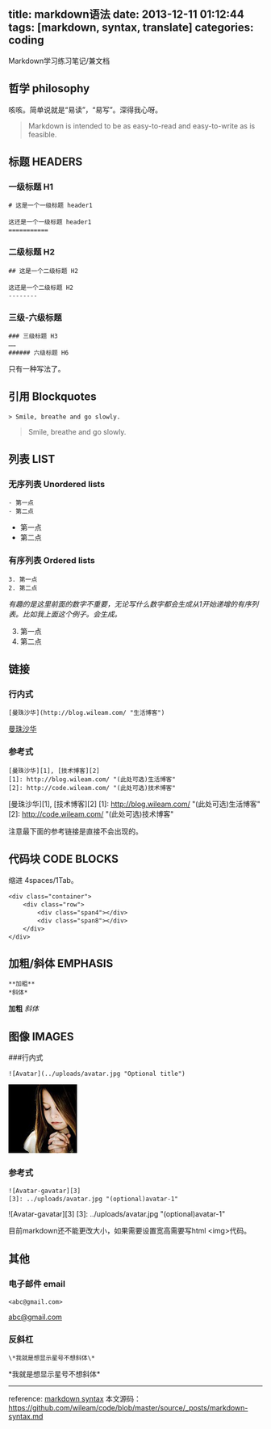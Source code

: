 title: markdown语法
date: 2013-12-11 01:12:44
tags: [markdown, syntax, translate]
categories: coding
---
Markdown学习练习笔记/兼文档

哲学 philosophy
---------

咳咳。简单说就是“易读”，“易写”。深得我心呀。

> Markdown is intended to be as easy-to-read and easy-to-write as is feasible.
<!-- more -->

## 标题 HEADERS

### 一级标题 H1

    # 这是一个一级标题 header1
    
    这还是一个一级标题 header1
    ===========

### 二级标题 H2

    ## 这是一个二级标题 H2
    
    这还是一个二级标题 H2
    --------

### 三级-六级标题

    ### 三级标题 H3
    ……
    ###### 六级标题 H6

只有一种写法了。

## 引用 Blockquotes
    > Smile, breathe and go slowly.

> Smile, breathe and go slowly.

## 列表 LIST

### 无序列表 Unordered lists
	- 第一点
	- 第二点

- 第一点
- 第二点

### 有序列表 Ordered lists

	3. 第一点
	2. 第二点

*有趣的是这里前面的数字不重要，无论写什么数字都会生成从1开始递增的有序列表。比如我上面这个例子。会生成。*

3. 第一点
2. 第二点

## 链接

### 行内式

    [曼珠沙华](http://blog.wileam.com/ "生活博客")

[曼珠沙华](http://blog.wileam.com/ "生活博客")

### 参考式

    [曼珠沙华][1], [技术博客][2]
    [1]: http://blog.wileam.com/ "(此处可选)生活博客"
    [2]: http://code.wileam.com/ "(此处可选)技术博客"

[曼珠沙华][1], [技术博客][2]
[1]: http://blog.wileam.com/ "(此处可选)生活博客"
[2]: http://code.wileam.com/ "(此处可选)技术博客"

注意最下面的参考链接是直接不会出现的。

## 代码块 CODE BLOCKS

缩进 4spaces/1Tab。

    <div class="container">
        <div class="row">
            <div class="span4"></div>
            <div class="span8"></div>
        </div>
    </div>

## 加粗/斜体 EMPHASIS

    **加粗**
    *斜体*

**加粗**
*斜体*

## 图像 IMAGES

###行内式

    ![Avatar](../uploads/avatar.jpg "Optional title")

![Avatar](../uploads/avatar.jpg "Optional title")

### 参考式

    ![Avatar-gavatar][3]
    [3]: ../uploads/avatar.jpg "(optional)avatar-1"

![Avatar-gavatar][3]
[3]: ../uploads/avatar.jpg "(optional)avatar-1"

目前markdown还不能更改大小，如果需要设置宽高需要写html \<img\>代码。

其他
--------

### 电子邮件 email

    <abc@gmail.com>

<abc@gmail.com>

### 反斜杠

    \*我就是想显示星号不想斜体\*

\*我就是想显示星号不想斜体\*

----
reference: [markdown syntax](http://daringfireball.net/projects/markdown/syntax)
本文源码：https://github.com/wileam/code/blob/master/source/_posts/markdown-syntax.md